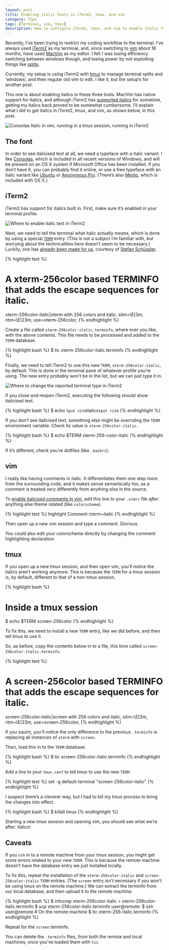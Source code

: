 ```yaml
---
layout: post
title: Enabling italic fonts in iTerm2, tmux, and vim
category: Tips
tags: [Terminal, vim, tmux]
description: How to configure iTerm2, tmux, and vim to enable italic fonts.
---
```


Recently, I’ve been trying to restrict my coding workflow to the terminal.
I’ve always used [iTerm2][1] as my terminal, and, since switching to [vim][2] about 18 months, have used [MacVim][3] as my editor.
I felt I was losing efficiency switching between windows though, and losing power by not exploiting things like [splits][4].

Currently, my setup is using iTerm2 with [tmux][5] to manage terminal splits and ‘windows’, and then regular old vim to edit.
I like it, but the setup’s for another post.

This one is about enabling italics in these three tools.
MacVim has native support for italics, and although iTerm2 has [supported italics][6] for sometime, getting my italics back proved to be somewhat cumbersome.
I’ll explain what I did to get italics in iTerm2, tmux, and vim, as shown below, in this post.

![Consolas Italic in vim, running in a tmux session, running in iTerm2](/assets/img/italics-in-iterm2-vim-tmux/italic-showcase.png)

[1]: http://www.iterm2.com/
[2]: http://www.vim.org/
[3]: https://code.google.com/p/macvim/
[4]: http://robots.thoughtbot.com/vim-splits-move-faster-and-more-naturally
[5]: http://tmux.sourceforge.net/
[6]: https://code.google.com/p/iterm2/issues/detail?id=391

The font
--------

In order to see italicised text at all, we need a typeface with a italic variant.
I like [Consolas](https://en.wikipedia.org/wiki/Consolas), which is included in all recent versions of Windows, and will be present on an OS X system if Microsoft Office has been installed.
If you don’t have it, you can probably find it online, or use a free typeface with an italic variant like [Ubuntu](http://font.ubuntu.com/) or [Anonymous Pro](http://www.marksimonson.com/fonts/view/anonymous-pro). (There’s also <a href="https://en.wikipedia.org/wiki/Menlo_(typeface)">Menlo</a>, which is included with OS X.)

iTerm2
------

iTerm2 has support for italics built in.
First, make sure it’s enabled in your terminal profile.

![Where to enable italic text in iTerm2](/assets/img/italics-in-iterm2-vim-tmux/iterm2-italic-text-setting.jpg)

Next, we need to tell the terminal what italic actually *means*, which is done by using a special [`TERM`][7] entry.
(This is not a subject I’m familiar with, but worrying about the technicalities here doesn’t seem to be necessary.)
Luckily, one has [already been made for us][8], courtesy of [Stefan Schüssler][9].

{% highlight text %}
# A xterm-256color based TERMINFO that adds the escape sequences for italic.
xterm-256color-italic|xterm with 256 colors and italic,
  sitm=\E[3m, ritm=\E[23m,
  use=xterm-256color,
{% endhighlight %}

Create a file called `xterm-256color-italic.terminfo`, where ever you like, with the above contents.
This file needs to be processed and added to the `TERM` database.

{% highlight bash %}
$ tic xterm-256color-italic.terminfo
{% endhighlight %}

Finally, we need to tell iTerm2 to use this new `TERM`, `xterm-256color-italic`, by default.
This is done in the terminal pane of whatever profile you’re using.
The new entry probably won’t be in the list, but we can just type it in.

![Where to change the reported terminal type in iTerm2](/assets/img/italics-in-iterm2-vim-tmux/iterm2-report-terminal-type.jpg)

If you close and reopen iTerm2, executing the following should show italicised text.

{% highlight bash %}
$ echo `tput sitm`italics`tput ritm`
{% endhighlight %}

If you don’t see italicised text, something else might be overriding the `TERM` environment variable.
Check its value is `xterm-256color-italic`.

{% highlight bash %}
$ echo $TERM
xterm-256-color-italic
{% endhighlight %}

If it’s different, check you’re dotfiles (like `.bashrc`).

[7]: http://linux.about.com/od/ttl_howto/a/hwtttl16t06.htm
[8]: https://gist.github.com/sos4nt/3187620
[9]: https://github.com/sos4nt

vim
---

I really like having comments in italic.
It differentiates them one step more from the surrounding code, and it makes sense semantically too, as a comment is treated very differently from anything else in the source.

To [enable italicised comments in vim][10], add this line to your `.vimrc` file *after* anything else theme related (like `colorscheme`).

{% highlight text %}
highlight Comment cterm=italic
{% endhighlight %}

Then open up a new vim session and type a comment. Glorious.

You could also edit your colorscheme directly by changing the comment highlighting declaration.

[10]: https://stackoverflow.com/questions/3494435

tmux
----

If you open up a new tmux session, and then open vim, you’ll notice the italics aren’t working anymore.
This is because the `TERM` for a tmux session is, by default, different to that of a non-tmux session.


{% highlight bash %}
# Inside a tmux session
$ echo $TERM
screen-256color
{% endhighlight %}

To fix this, we need to install a new `TERM` entry, like we did before, and then tell tmux to use it.

So, as before, copy the contents below in to a file, this time called `screen-256color-italic.terminfo`.

{% highlight text %}
# A screen-256color based TERMINFO that adds the escape sequences for italic.
screen-256color-italic|screen with 256 colors and italic,
  sitm=\E[3m, ritm=\E[23m,
  use=screen-256color,
{% endhighlight %}

If you squint, you’ll notice the only difference to the previous `.terminfo` is replacing all instances of `xterm` with `screen`.

Then, load this in to the `TERM` database.

{% highlight bash %}
$ tic screen-256color-italic.terminfo
{% endhighlight %}

Add a line to your `tmux.conf` to tell tmux to use the new `TERM`.

{% highlight text %}
set -g default-terminal "screen-256color-italic"
{% endhighlight %}

I suspect there’s a cleverer way, but I had to kill my tmux process to bring the changes into effect.

{% highlight bash %}
$ killall tmux
{% endhighlight %}

Starting a new tmux session and opening vim, you should see what we’re after: italics!

Caveats
-------

If you `ssh` in to a remote machine from your tmux session, you might get some errors related to your new `TERM`.
This is because the remote machine doesn’t have the database entry we just installed locally.

To fix this, repeat the installation of the `xterm-256color-italic` and `screen-256color-italic` `TERM` entries.
(The `screen` entry isn’t necessary if you won’t be using tmux on the remote machine.)
We can extract the terminfo from our local database, and then upload it to the remote machine.

{% highlight bash %}
$ infocmp xterm-256color-italic > xterm-256color-italic.terminfo
$ scp xterm-256color-italic.terminfo user@remote:
$ ssh user@remote
# On the remote machine
$ tic xterm-256-italic.terminfo
{% endhighlight %}

Repeat for the `screen` terminfo.

You can delete the `.terminfo` files, from both the remote and local machines, once you’ve loaded them with `tic`.
